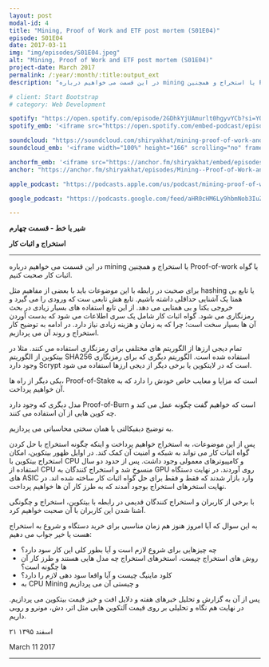 ```yaml
---
layout: post
modal-id: 4
title: "Mining, Proof of Work and ETF post mortem (S01E04)"
episode: S01E04
date: 2017-03-11
img: "img/episodes/S01E04.jpeg"
alt: "Mining, Proof of Work and ETF post mortem (S01E04)"
project-date: March 2017
permalink: /:year/:month/:title:output_ext
description: "در این قسمت می خواهیم درباره mining یا استخراج و همچنین Proof-of-work یا گواه اثبات کار صحبت کنیم."

# client: Start Bootstrap
# category: Web Development

spotify: "https://open.spotify.com/episode/2GDhkYjUAmurlt0hgyvYCb?si=YOWQaw3HTpCQoMYlpx9Mvw"
spotify_emb: '<iframe src="https://open.spotify.com/embed-podcast/episode/2GDhkYjUAmurlt0hgyvYCb" width="100%" height="232" frameborder="0" allowtransparency="true" allow="encrypted-media"></iframe>'

soundcloud: "https://soundcloud.com/shiryakhat/mining-proof-of-work-and-etf-post-mortem-episode-0004"
soundcloud_emb: '<iframe width="100%" height="166" scrolling="no" frameborder="no" allow="autoplay" src="https://w.soundcloud.com/player/?url=https%3A//api.soundcloud.com/tracks/315119789&color=%23ff5500&auto_play=false&hide_related=true&show_comments=true&show_user=true&show_reposts=false&show_teaser=true"></iframe><div style="font-size: 10px; color: #cccccc;line-break: anywhere;word-break: normal;overflow: hidden;white-space: nowrap;text-overflow: ellipsis; font-family: Interstate,Lucida Grande,Lucida Sans Unicode,Lucida Sans,Garuda,Verdana,Tahoma,sans-serif;font-weight: 100;"><a href="https://soundcloud.com/shiryakhat" title="Shir | Khat" target="_blank" style="color: #cccccc; text-decoration: none;">Shir | Khat</a> · <a href="https://soundcloud.com/shiryakhat/mining-proof-of-work-and-etf-post-mortem-episode-0004" title="Mining, Proof of Work and ETF post mortem (S01E04)" target="_blank" style="color: #cccccc; text-decoration: none;">Mining, Proof of Work and ETF post mortem (S01E04)</a></div>'

anchorfm_emb: '<iframe src="https://anchor.fm/shiryakhat/embed/episodes/Mining--Proof-of-Work-and-ETF-post-mortem-S01E04-e9idge" width="100%" frameborder="0" scrolling="no"></iframe>'
anchor: "https://anchor.fm/shiryakhat/episodes/Mining--Proof-of-Work-and-ETF-post-mortem-S01E04-e9idge"

apple_podcast: "https://podcasts.apple.com/us/podcast/mining-proof-of-work-and-etf-post-mortem-s01e04/id1221206951?i=1000383310267"

google_podcast: "https://podcasts.google.com/feed/aHR0cHM6Ly9hbmNob3IuZm0vcy8xMWFhODUzYy9wb2RjYXN0L3Jzcw/episode/dGFnOnNvdW5kY2xvdWQsMjAxMDp0cmFja3MvMzE1MTE5Nzg5?ved=0CCUQzsICahcKEwiw46XZ-NXpAhUAAAAAHQAAAAAQAQ"

---
```


**شیر یا خط - قسمت چهارم**

**استخراج و اثبات کار**

----------------------------------------------------------------------------------------------------------

در این قسمت می خواهیم درباره mining یا استخراج و همچنین Proof-of-work یا گواه اثبات کار صحبت کنیم.


برای صحبت در رابطه با این موضوعات باید با بعضی از مفاهیم مثل hashing یا تابع بی همتا یک آشنایی حداقلی داشته باشیم. تابع هش تابعی ست که ورودی را می گیرد و خروجی یکتا و بی همتایی می دهد. از این تابع استفاده های بسیار زیادی در بحث رمزنگاری می شود.
گواه اثبات کار شامل یک سری اطلاعات می شود که بدست آوردن آن ها بسیار سخت است؛ چرا که به زمان و هزینه زیادی نیاز دارد. در ادامه به توضیح کار استخراج و روند آن می پردازیم.

تمام دیجی ارزها از الگوریتم های مختلفی برای رمزنگاری استفاده می کنند. مثلا در بیتکوین از الگوریتم SHA256 استفاده شده است. الگوریتم دیگری که برای رمزنگاری وجود دارد Scrypt است که در لایتکوین یا برخی دیگر از دیجی ارزها استفاده می شود.


یکی دیگر از راه ها، Proof-of-Stake است که مزایا و معایب خاص خودش را دارد که به آن خواهیم پرداخت.

مدل دیگری که وجود دارد Proof-of-Burn است که خواهیم گفت چگونه عمل می کند و چه کوین هایی از آن استفاده می کنند.


به توضیح دیفیکالتی یا همان سختی محاسباتی می پردازیم.


پس از این موضوعات، به استخراج خواهیم پرداخت و اینکه چگونه استخراج با حل کردن گواه اثبات کار می تواند به شبکه و امنیت آن کمک کند.
در اوایل ظهور بیتکوین، امکان استخراج بیتکوین با CPU و کامپیوترهای معمولی وجود داشت. پس از حدود دو سال استفاده از CPU منسوخ شد و استخراج کنندگان به GPU روی آوردند. در نهایت دستگاه های ASIC وارد بازار شدند که فقط و فقط برای حل گواه اثبات کار ساخته شده اند. در نهایت استخرهای استخراج بوجود آمدند که به طرز کار آن ها خواهیم پرداخت.


با برخی از کاربران و استخراج کنندگان قدیمی در رابطه با بیتکوین، استخراج و چگونگی آشنا شدن این کاربران با آن صحبت خواهیم کرد.


به این سوال که آیا امروز هنوز هم زمان مناسبی برای خرید دستگاه و شروع به استخراج هست یا خیر جواب می دهیم:
* چه چیزهایی برای شروع لازم است و آیا بطور کلی این کار سود دارد؟
* روش های استخراج چیست، استخرهای استخراج چه مدل هایی هستند و طرز کار آن ها چگونه است؟
* کلود ماینیگ چیست و آیا واقعا سود دهی لازم را دارد؟
* به CPU Mining و چیستی آن می پردازیم


پس از آن به گزارش و تحلیل خبرهای هفته و دلایل افت و خیز قیمت بیتکوین می پردازیم.
در نهایت هم نگاه و تحلیلی بر روی قیمت آلتکوین هایی مثل اتر، دش، مونرو و روبی داریم.

۲۱ اسفند ۱۳۹۵

March 11 2017

----------------------------------------------------------------------------------------------------------
